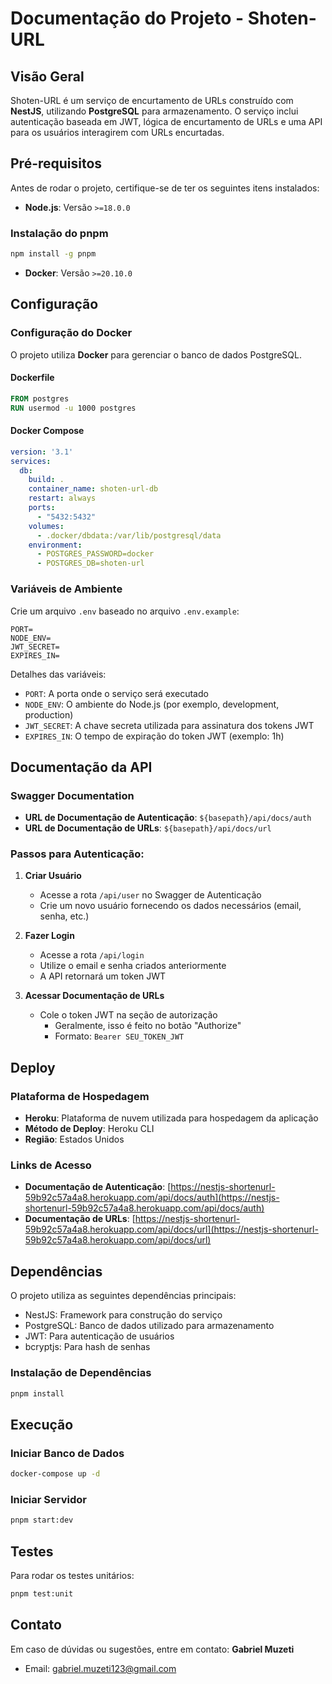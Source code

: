 # Documentação do Projeto - Shoten-URL

## Visão Geral
Shoten-URL é um serviço de encurtamento de URLs construído com **NestJS**, utilizando **PostgreSQL** para armazenamento. O serviço inclui autenticação baseada em JWT, lógica de encurtamento de URLs e uma API para os usuários interagirem com URLs encurtadas.

## Pré-requisitos
Antes de rodar o projeto, certifique-se de ter os seguintes itens instalados:
- **Node.js**: Versão `>=18.0.0`

### Instalação do pnpm
```bash
npm install -g pnpm
```

- **Docker**: Versão `>=20.10.0`

## Configuração
### Configuração do Docker
O projeto utiliza **Docker** para gerenciar o banco de dados PostgreSQL.

#### Dockerfile
```dockerfile
FROM postgres
RUN usermod -u 1000 postgres
```

#### Docker Compose
```yaml
version: '3.1'
services:
  db:
    build: .
    container_name: shoten-url-db
    restart: always
    ports:
      - "5432:5432"
    volumes:
      - .docker/dbdata:/var/lib/postgresql/data
    environment:
      - POSTGRES_PASSWORD=docker
      - POSTGRES_DB=shoten-url
```

### Variáveis de Ambiente
Crie um arquivo `.env` baseado no arquivo `.env.example`:
```env
PORT=
NODE_ENV=
JWT_SECRET=
EXPIRES_IN=
```

Detalhes das variáveis:
- `PORT`: A porta onde o serviço será executado
- `NODE_ENV`: O ambiente do Node.js (por exemplo, development, production)
- `JWT_SECRET`: A chave secreta utilizada para assinatura dos tokens JWT
- `EXPIRES_IN`: O tempo de expiração do token JWT (exemplo: 1h)

## Documentação da API
### Swagger Documentation
- **URL de Documentação de Autenticação**: `${basepath}/api/docs/auth`
- **URL de Documentação de URLs**: `${basepath}/api/docs/url`

### Passos para Autenticação:
1. **Criar Usuário**
   - Acesse a rota `/api/user` no Swagger de Autenticação
   - Crie um novo usuário fornecendo os dados necessários (email, senha, etc.)

2. **Fazer Login**
   - Acesse a rota `/api/login`
   - Utilize o email e senha criados anteriormente
   - A API retornará um token JWT

3. **Acessar Documentação de URLs**
   - Cole o token JWT na seção de autorização
     - Geralmente, isso é feito no botão "Authorize"
     - Formato: `Bearer SEU_TOKEN_JWT`

## Deploy
### Plataforma de Hospedagem
- **Heroku**: Plataforma de nuvem utilizada para hospedagem da aplicação
- **Método de Deploy**: Heroku CLI
- **Região**: Estados Unidos

### Links de Acesso
- **Documentação de Autenticação**: [https://nestjs-shortenurl-59b92c57a4a8.herokuapp.com/api/docs/auth](https://nestjs-shortenurl-59b92c57a4a8.herokuapp.com/api/docs/auth)
- **Documentação de URLs**: [https://nestjs-shortenurl-59b92c57a4a8.herokuapp.com/api/docs/url](https://nestjs-shortenurl-59b92c57a4a8.herokuapp.com/api/docs/url)

## Dependências
O projeto utiliza as seguintes dependências principais:
- NestJS: Framework para construção do serviço
- PostgreSQL: Banco de dados utilizado para armazenamento
- JWT: Para autenticação de usuários
- bcryptjs: Para hash de senhas

### Instalação de Dependências
```bash
pnpm install
```

## Execução
### Iniciar Banco de Dados
```bash
docker-compose up -d
```

### Iniciar Servidor
```bash
pnpm start:dev
```

## Testes
Para rodar os testes unitários:
```bash
pnpm test:unit
```

## Contato
Em caso de dúvidas ou sugestões, entre em contato:
**Gabriel Muzeti**
- Email: gabriel.muzeti123@gmail.com
